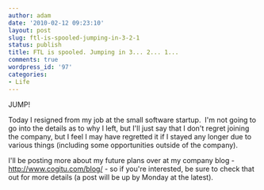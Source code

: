 ```yaml
---
author: adam
date: '2010-02-12 09:23:10'
layout: post
slug: ftl-is-spooled-jumping-in-3-2-1
status: publish
title: FTL is spooled. Jumping in 3... 2... 1...
comments: true
wordpress_id: '97'
categories:
- Life
---
```


JUMP!

Today I resigned from my job at the small software startup.  I'm not going to
go into the details as to why I left, but I'll just say that I don't regret
joining the company, but I feel I may have regretted it if I stayed any longer
due to various things (including some opportunities outside of the company).

I'll be posting more about my future plans over at my company blog -
http://www.cogitu.com/blog/ - so if you're interested, be sure to check that
out for more details (a post will be up by Monday at the latest).

